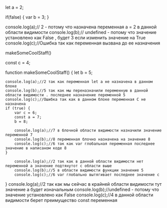 let a = 2;

if(false) {
    var b = 3;
}

console.log(a);// 2 - потому что назначена переменная а = 2 в данной области видимости
console.log(b);// undefined - потому что значение установлено как False , будет 3 если изменить значение на True
console.log(c);//Ошибка так как переменная вызвана до ее назначения

makeSomeCoolStaff()

const c = 4;

function makeSomeCoolStaff() {
    let b = 5;

    console.log(a);//2 так как переменная let а не назначена в данном блоке 
    console.log(b);//5 так как мы переназначили переменную в данной области видимости . последнее назначение переменной 5
    console.log(c);//Ошибка так как в данном блоке переменная С не назначена 
    if (true) {
        var с = 6;
        const a = 7;
        b = 8;

        console.log(a);//7 в блочной области видимости назначили значение переменной 7
        console.log(b);//8 переменная блочно назначена на значение 8
        console.log(c);//6 так как var глобальная переменная последнее значение в написаном коде 8
    }
   
        console.log(a);//2 так как в данной области видимости нет переменной а значение подтянутот с области выше
        console.log(b);//5 в области видимости функции значение 5
        console.log(c);//6 var глобально вытягивает последнее значение с
}
        console.log(a);//2 так как мы сейчас в крайней области видимости тут значение а будет изначальным
        console.log(b);//undefined - потому что значение установлено как False
        console.log(c);//4 в данной области видимости берет преимущество const переменная 



